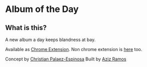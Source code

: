 # Album of the Day 

## What is this?
A new album a day keeps blandness at bay. 

Available as [Chrome Extension](https://chrome.google.com/webstore/detail/album-of-the-day/aigoihbekgehndgfkhdblojhppmmhlcj?authuser=1). Non chrome extension is [here](http://azizlovesmusic.com) too.

Concept by [Christian Palaez-Espinosa](https://christianpe.com/) 
Built by [Aziz Ramos](http://notansari.com)